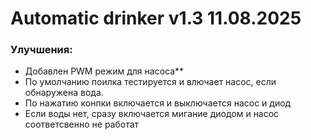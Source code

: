 # Automatic drinker v1.3 11.08.2025

### Улучшения:
* Добавлен PWM режим для насоса**
*  По умолчанию поилка тестируется и влючает насос, если обнаружена вода.
*  По нажатию конпки включается и выключается насос и диод
*  Если воды нет, сразу включается мигание диодом и насос соответсвенно не работат